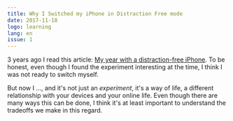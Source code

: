 ```yaml
---
title: Why I Switched my iPhone in Distraction Free mode
date: 2017-11-18
logo: learning
lang: en
issue: 1
---
```



3 years ago I read this article: [My year with a distraction-free iPhone](https://medium.com/time-dorks/my-year-with-a-distraction-free-iphone-and-how-to-start-your-own-experiment-6ff74a0e7a50). To be honest, even though I found the experiment interesting at the time, I think I was not ready to switch myself.


But now I ..., and it's not just an *experiment*, it's a way of life, a
different relationship with your devices and your online life. Even though there
are many ways this can be done, I think it's at least important to understand
the tradeoffs we make in this regard.


